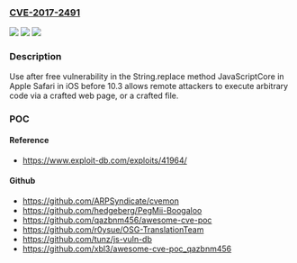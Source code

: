 ### [CVE-2017-2491](https://cve.mitre.org/cgi-bin/cvename.cgi?name=CVE-2017-2491)
![](https://img.shields.io/static/v1?label=Product&message=n%2Fa&color=blue)
![](https://img.shields.io/static/v1?label=Version&message=n%2Fa&color=blue)
![](https://img.shields.io/static/v1?label=Vulnerability&message=n%2Fa&color=brighgreen)

### Description

Use after free vulnerability in the String.replace method JavaScriptCore in Apple Safari in iOS before 10.3 allows remote attackers to execute arbitrary code via a crafted web page, or a crafted file.

### POC

#### Reference
- https://www.exploit-db.com/exploits/41964/

#### Github
- https://github.com/ARPSyndicate/cvemon
- https://github.com/hedgeberg/PegMii-Boogaloo
- https://github.com/qazbnm456/awesome-cve-poc
- https://github.com/r0ysue/OSG-TranslationTeam
- https://github.com/tunz/js-vuln-db
- https://github.com/xbl3/awesome-cve-poc_qazbnm456

